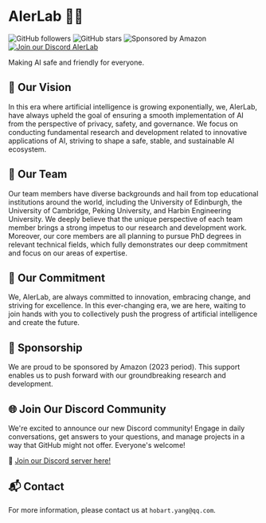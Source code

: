 # AIerLab 👩‍💻

![GitHub followers](https://img.shields.io/github/followers/aierlab?label=Follow&style=social)
![GitHub stars](https://img.shields.io/github/stars/aierlab?label=Stars)
![Sponsored by Amazon](https://img.shields.io/badge/Sponsored%20by-Amazon-orange)
[![Join our Discord AIerLab](https://img.shields.io/badge/discord-join%20chat-blue.svg)](https://discord.gg/nn5NDXMgae)


<!-- ![AierLab Logo](https://url-to-your-image.jpg) -->

Making AI safe and friendly for everyone.

## 🎯 Our Vision

In this era where artificial intelligence is growing exponentially, we, AIerLab, have always upheld the goal of ensuring a smooth implementation of AI from the perspective of privacy, safety, and governance. We focus on conducting fundamental research and development related to innovative applications of AI, striving to shape a safe, stable, and sustainable AI ecosystem.

## 🌟 Our Team

Our team members have diverse backgrounds and hail from top educational institutions around the world, including the University of Edinburgh, the University of Cambridge, Peking University, and Harbin Engineering University. We deeply believe that the unique perspective of each team member brings a strong impetus to our research and development work. Moreover, our core members are all planning to pursue PhD degrees in relevant technical fields, which fully demonstrates our deep commitment and focus on our areas of expertise.

## 🚀 Our Commitment

We, AIerLab, are always committed to innovation, embracing change, and striving for excellence. In this ever-changing era, we are here, waiting to join hands with you to collectively push the progress of artificial intelligence and create the future.

<!-- ## 🛠️ Projects

Our team is actively working on several innovative projects:

1. [AI Personal Secretary Project]
2. [AI Emotion Generation with Multi-Agent Reinforcement Learning]
3. [AI Virtual Singer Tuning System]
4. [AI Logic Interpretation Ability Evaluation]
-->

## 🤝 Sponsorship

We are proud to be sponsored by Amazon (2023 period). This support enables us to push forward with our groundbreaking research and development.

## 🌐 Join Our Discord Community

We're excited to announce our new Discord community! Engage in daily conversations, get answers to your questions, and manage projects in a way that GitHub might not offer. Everyone's welcome!

🔗 [Join our Discord server here!](https://discord.gg/nn5NDXMgae)

## 📬 Contact

For more information, please contact us at `hobart.yang@qq.com`.
